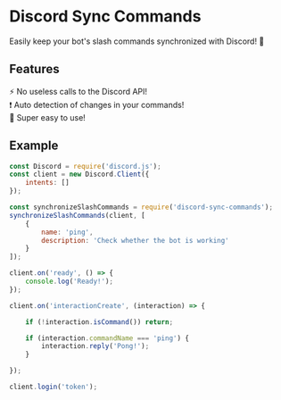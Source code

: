 # Discord Sync Commands

Easily keep your bot's slash commands synchronized with Discord! 🔁

## Features

⚡ No useless calls to the Discord API!  
❗ Auto detection of changes in your commands!  
🤟 Super easy to use!

## Example

```js
const Discord = require('discord.js');
const client = new Discord.Client({
    intents: []
});

const synchronizeSlashCommands = require('discord-sync-commands');
synchronizeSlashCommands(client, [
    {
        name: 'ping',
        description: 'Check whether the bot is working'
    }
]);

client.on('ready', () => {
    console.log('Ready!');
});

client.on('interactionCreate', (interaction) => {

    if (!interaction.isCommand()) return;

    if (interaction.commandName === 'ping') {
        interaction.reply('Pong!');
    }

});

client.login('token');
```
